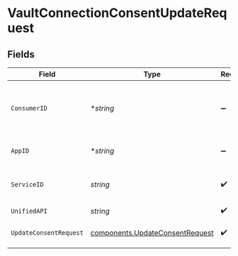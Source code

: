 # VaultConnectionConsentUpdateRequest


## Fields

| Field                                                                              | Type                                                                               | Required                                                                           | Description                                                                        | Example                                                                            |
| ---------------------------------------------------------------------------------- | ---------------------------------------------------------------------------------- | ---------------------------------------------------------------------------------- | ---------------------------------------------------------------------------------- | ---------------------------------------------------------------------------------- |
| `ConsumerID`                                                                       | **string*                                                                          | :heavy_minus_sign:                                                                 | ID of the consumer which you want to get or push data from                         | test-consumer                                                                      |
| `AppID`                                                                            | **string*                                                                          | :heavy_minus_sign:                                                                 | The ID of your Unify application                                                   | dSBdXd2H6Mqwfg0atXHXYcysLJE9qyn1VwBtXHX                                            |
| `ServiceID`                                                                        | *string*                                                                           | :heavy_check_mark:                                                                 | Service ID of the resource to return                                               | pipedrive                                                                          |
| `UnifiedAPI`                                                                       | *string*                                                                           | :heavy_check_mark:                                                                 | Unified API                                                                        | crm                                                                                |
| `UpdateConsentRequest`                                                             | [components.UpdateConsentRequest](../../models/components/updateconsentrequest.md) | :heavy_check_mark:                                                                 | New consent state                                                                  |                                                                                    |